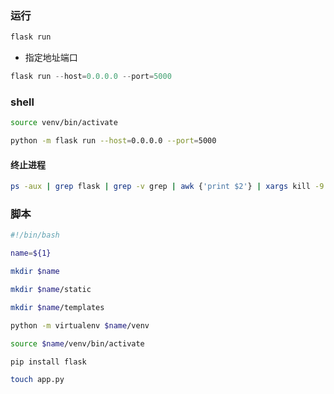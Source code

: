 <!--
 * @Description: 
 * @Version: 1.0
 * @Author: DaLao
 * @Email: dalao@xxx.com
 * @Date: 2021-09-24 20:37:24
 * @LastEditors: DaLao
 * @LastEditTime: 2022-07-03 00:58:00
-->


### 运行


```sh
flask run
```

- 指定地址端口
  
```py
flask run --host=0.0.0.0 --port=5000
```


### shell

```sh
source venv/bin/activate

python -m flask run --host=0.0.0.0 --port=5000
```


#### 终止进程

```sh
ps -aux | grep flask | grep -v grep | awk {'print $2'} | xargs kill -9 && python -m flask run --host=0.0.0.0 --port=500
```


### 脚本


```sh
#!/bin/bash

name=${1}

mkdir $name

mkdir $name/static

mkdir $name/templates

python -m virtualenv $name/venv

source $name/venv/bin/activate

pip install flask

touch app.py
```